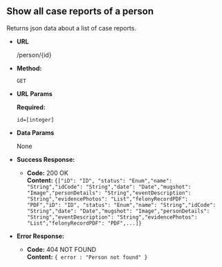 **Show all case reports of a person**
----
  Returns json data about a list of case reports.

* **URL**

  /person/{id}

* **Method:**

  `GET`
  
*  **URL Params**

   **Required:**
 
   `id=[integer]`

* **Data Params**

  None

* **Success Response:**

  * **Code:** 200 OK<br />
    **Content:** `{["iD": "ID", "status": "Enum","name": "String","idCode": "String","date": "Date","mugshot": "Image","personDetails": "String","eventDescription": "String","evidencePhotos": "List","felonyRecordPDF": "PDF","iD": "ID", "status": "Enum","name": "String","idCode": "String","date": "Date","mugshot": "Image","personDetails": "String","eventDescription": "String","evidencePhotos": "List","felonyRecordPDF": "PDF",...]}`
 
* **Error Response:**

  * **Code:** 404 NOT FOUND <br />
    **Content:** `{ error : "Person not found" }`



